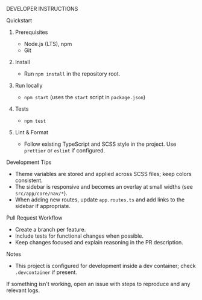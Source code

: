 DEVELOPER INSTRUCTIONS

Quickstart
1. Prerequisites
   - Node.js (LTS), npm
   - Git

2. Install
   - Run `npm install` in the repository root.

3. Run locally
   - `npm start` (uses the `start` script in `package.json`)

4. Tests
   - `npm test`

5. Lint & Format
   - Follow existing TypeScript and SCSS style in the project. Use `prettier` or `eslint` if configured.

Development Tips
- Theme variables are stored and applied across SCSS files; keep colors consistent.
- The sidebar is responsive and becomes an overlay at small widths (see `src/app/core/nav/*`).
- When adding new routes, update `app.routes.ts` and add links to the sidebar if appropriate.

Pull Request Workflow
- Create a branch per feature.
- Include tests for functional changes when possible.
- Keep changes focused and explain reasoning in the PR description.

Notes
- This project is configured for development inside a dev container; check `.devcontainer` if present.

If something isn't working, open an issue with steps to reproduce and any relevant logs.